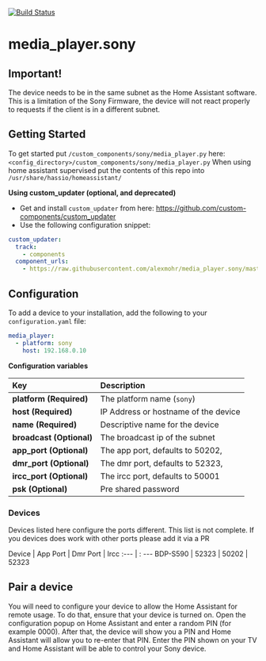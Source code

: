 [![Build Status](https://travis-ci.org/alexmohr/media_player.sony.svg?branch=master)](https://travis-ci.org/alexmohr/media_player.sony)

# media_player.sony

## Important!

The device needs to be in the same subnet as the Home Assistant software.
This is a limitation of the Sony Firmware, the device will not react properly to requests if the client is in a different subnet.

## Getting Started

To get started put `/custom_components/sony/media_player.py` here: `<config_directory>/custom_components/sony/media_player.py`
When using home assistant supervised put the  contents of this repo into ````/usr/share/hassio/homeassistant/````

**Using custom_updater (optional, and deprecated)**

- Get and install `custom_updater` from here: https://github.com/custom-components/custom_updater
- Use the following configuration snippet:

```yaml
custom_updater:
  track:
    - components
  component_urls:
    - https://raw.githubusercontent.com/alexmohr/media_player.sony/master/tracker.json
```


## Configuration

To add a device to your installation, add the following to your `configuration.yaml` file:

```yaml
media_player:
  - platform: sony
    host: 192.168.0.10
```

**Configuration variables**

Key | Description
:--- | :---
**platform (Required)** | The platform name (`sony`)
**host (Required)** | IP Address or hostname of the device
**name (Required)** | Descriptive name for the device
**broadcast (Optional)** | The broadcast ip of the subnet
**app_port (Optional)** | The app port, defaults to 50202,
**dmr_port (Optional)** | The dmr port, defaults to 52323,
**ircc_port (Optional)** | The ircc port, defaults to 50001
**psk (Optional)** | Pre shared password 

### Devices
Devices listed here configure the ports different. This list is not complete. If you devices does work with other ports please add it via a PR

Device | App Port | Dmr Port | Ircc
:--- | : ---
BDP-S590 | 52323 | 50202 | 52323

## Pair a device

You will need to configure your device to allow the Home Assistant for remote usage. To do that, ensure that your device is turned on. Open the configuration popup on Home Assistant and enter a random PIN (for example 0000). After that, the device will show you a PIN and Home Assistant will allow you to re-enter that PIN. Enter the PIN shown on your TV and Home Assistant will be able to control your Sony device.

